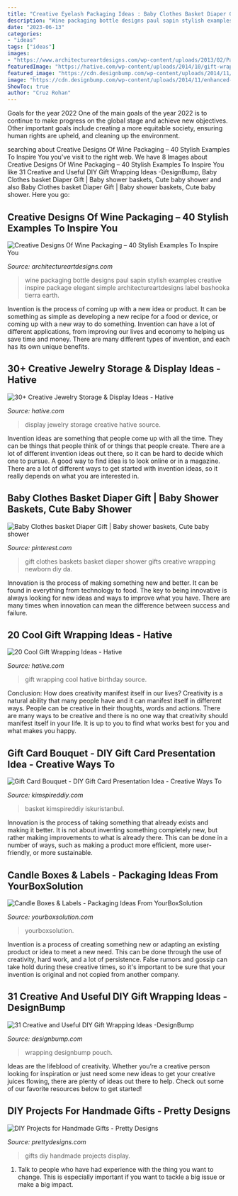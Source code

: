 ```yaml
---
title: "Creative Eyelash Packaging Ideas : Baby Clothes Basket Diaper Gift"
description: "Wine packaging bottle designs paul sapin stylish examples creative inspire package elegant simple architectureartdesigns label bashooka tierra earth"
date: "2023-06-13"
categories:
- "ideas"
tags: ["ideas"]
images:
- "https://www.architectureartdesigns.com/wp-content/uploads/2013/02/Paul-Sapin.jpg"
featuredImage: "https://hative.com/wp-content/uploads/2014/10/gift-wrapping-ideas/2-cool-gift-wrapping-ideas.jpg"
featured_image: "https://cdn.designbump.com/wp-content/uploads/2014/11/enhanced-buzz-9571-1353436186-2.jpg"
image: "https://cdn.designbump.com/wp-content/uploads/2014/11/enhanced-buzz-9571-1353436186-2.jpg"
ShowToc: true
author: "Cruz Rohan"
---
```



Goals for the year 2022
One of the main goals of the year 2022 is to continue to make progress on the global stage and achieve new objectives. Other important goals include creating a more equitable society, ensuring human rights are upheld, and cleaning up the environment.

	

		
searching about Creative Designs Of Wine Packaging – 40 Stylish Examples To Inspire You you've visit to the right web. We have 8 Images about Creative Designs Of Wine Packaging – 40 Stylish Examples To Inspire You like 31 Creative and Useful DIY Gift Wrapping Ideas -DesignBump, Baby Clothes basket Diaper Gift | Baby shower baskets, Cute baby shower and also Baby Clothes basket Diaper Gift | Baby shower baskets, Cute baby shower. Here you go:
		
    
## Creative Designs Of Wine Packaging – 40 Stylish Examples To Inspire You

<img loading=lazy src="https://www.architectureartdesigns.com/wp-content/uploads/2013/02/Paul-Sapin.jpg" onerror="this.onerror=null;this.src='https://tse2.mm.bing.net/th?id=OIP.7IvkR5C1UMJLrVppXtms-gHaGT&amp;pid=15.1';" alt="Creative Designs Of Wine Packaging – 40 Stylish Examples To Inspire You">

_Source: architectureartdesigns.com_

>wine packaging bottle designs paul sapin stylish examples creative inspire package elegant simple architectureartdesigns label bashooka tierra earth. 

	

Invention is the process of coming up with a new idea or product. It can be something as simple as developing a new recipe for a food or device, or coming up with a new way to do something. Invention can have a lot of different applications, from improving our lives and economy to helping us save time and money. There are many different types of invention, and each has its own unique benefits.

    
## 30+ Creative Jewelry Storage &amp; Display Ideas - Hative

<img loading=lazy src="http://hative.com/wp-content/uploads/2015/01/jewelry-storage-display-ideas/22-jewelry-storage-display-ideas.jpg" onerror="this.onerror=null;this.src='https://tse3.mm.bing.net/th?id=OIP.QTYojMsHxAUaXdXwJ7jSrwHaLK&amp;pid=15.1';" alt="30+ Creative Jewelry Storage &amp; Display Ideas - Hative">

_Source: hative.com_

>display jewelry storage creative hative source. 

	

Invention ideas are something that people come up with all the time. They can be things that people think of or things that people create. There are a lot of different invention ideas out there, so it can be hard to decide which one to pursue. A good way to find idea is to look online or in a magazine. There are a lot of different ways to get started with invention ideas, so it really depends on what you are interested in.

    
## Baby Clothes Basket Diaper Gift | Baby Shower Baskets, Cute Baby Shower

<img loading=lazy src="https://i.pinimg.com/736x/d1/5d/da/d15dda9625a023316f6de1ae7814b5ab--clothes-basket-diaper-crafts.jpg" onerror="this.onerror=null;this.src='https://tse1.mm.bing.net/th?id=OIP.p6Vctp_bdUNSQwwhGVK87AHaJ3&amp;pid=15.1';" alt="Baby Clothes basket Diaper Gift | Baby shower baskets, Cute baby shower">

_Source: pinterest.com_

>gift clothes baskets basket diaper shower gifts creative wrapping newborn diy da. 

	

Innovation is the process of making something new and better. It can be found in everything from technology to food. The key to being innovative is always looking for new ideas and ways to improve what you have. There are many times when innovation can mean the difference between success and failure.

    
## 20 Cool Gift Wrapping Ideas - Hative

<img loading=lazy src="https://hative.com/wp-content/uploads/2014/10/gift-wrapping-ideas/2-cool-gift-wrapping-ideas.jpg" onerror="this.onerror=null;this.src='https://tse4.mm.bing.net/th?id=OIP.iX8UAdzo3q4mvijwzBCFEwHaKX&amp;pid=15.1';" alt="20 Cool Gift Wrapping Ideas - Hative">

_Source: hative.com_

>gift wrapping cool hative birthday source. 

	

Conclusion: How does creativity manifest itself in our lives?
Creativity is a natural ability that many people have and it can manifest itself in different ways. People can be creative in their thoughts, words and actions. There are many ways to be creative and there is no one way that creativity should manifest itself in your life. It is up to you to find what works best for you and what makes you happy.

    
## Gift Card Bouquet - DIY Gift Card Presentation Idea - Creative Ways To

<img loading=lazy src="https://kimspireddiy.com/wp-content/uploads/2019/10/diy-gift-card-car-gift-1-1.jpg" onerror="this.onerror=null;this.src='https://tse3.mm.bing.net/th?id=OIP.yAJLn36B65dlPGhx5M_6fgHaK5&amp;pid=15.1';" alt="Gift Card Bouquet - DIY Gift Card Presentation Idea - Creative Ways To">

_Source: kimspireddiy.com_

>basket kimspireddiy iskuristanbul. 

	

Innovation is the process of taking something that already exists and making it better. It is not about inventing something completely new, but rather making improvements to what is already there. This can be done in a number of ways, such as making a product more efficient, more user-friendly, or more sustainable.

    
## Candle Boxes &amp; Labels - Packaging Ideas From YourBoxSolution

<img loading=lazy src="https://www.yourboxsolution.com/blog/wp-content/uploads/2020/09/candle-labels-5.jpg" onerror="this.onerror=null;this.src='https://tse2.mm.bing.net/th?id=OIP.QnoqHEnAlCLQlBWZeHD-9QHaFZ&amp;pid=15.1';" alt="Candle Boxes &amp; Labels - Packaging Ideas From YourBoxSolution">

_Source: yourboxsolution.com_

>yourboxsolution. 

	

Invention is a process of creating something new or adapting an existing product or idea to meet a new need. This can be done through the use of creativity, hard work, and a lot of persistence. False rumors and gossip can take hold during these creative times, so it's important to be sure that your invention is original and not copied from another company.

    
## 31 Creative And Useful DIY Gift Wrapping Ideas -DesignBump

<img loading=lazy src="https://cdn.designbump.com/wp-content/uploads/2014/11/enhanced-buzz-9571-1353436186-2.jpg" onerror="this.onerror=null;this.src='https://tse4.mm.bing.net/th?id=OIP.7wqp1Jid--EHppi9LEiwgwAAAA&amp;pid=15.1';" alt="31 Creative and Useful DIY Gift Wrapping Ideas -DesignBump">

_Source: designbump.com_

>wrapping designbump pouch. 

	

Ideas are the lifeblood of creativity. Whether you’re a creative person looking for inspiration or just need some new ideas to get your creative juices flowing, there are plenty of ideas out there to help. Check out some of our favorite resources below to get started!

    
## DIY Projects For Handmade Gifts - Pretty Designs

<img loading=lazy src="https://www.prettydesigns.com/wp-content/uploads/2014/07/Photo-Display.jpg" onerror="this.onerror=null;this.src='https://tse1.mm.bing.net/th?id=OIP.QHXW6PI1VmLDhq8AkHnTMwAAAA&amp;pid=15.1';" alt="DIY Projects for Handmade Gifts - Pretty Designs">

_Source: prettydesigns.com_

>gifts diy handmade projects display. 

	

1. Talk to people who have had experience with the thing you want to change. This is especially important if you want to tackle a big issue or make a big impact.

